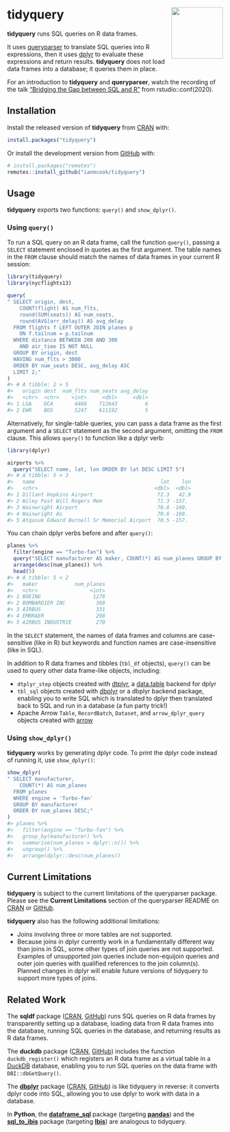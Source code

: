 
<!-- README.md is generated from README.Rmd. Please edit that file -->

# tidyquery <img src="man/figures/logo.png" align="right" width="120" />

**tidyquery** runs SQL queries on R data frames.

It uses [queryparser](https://github.com/ianmcook/queryparser) to
translate SQL queries into R expressions, then it uses
[dplyr](https://dplyr.tidyverse.org) to evaluate these expressions and
return results. **tidyquery** does not load data frames into a database;
it queries them in place.

For an introduction to **tidyquery** and **queryparser**, watch the
recording of the talk [“Bridging the Gap between SQL and
R”](https://www.youtube.com/watch?v=JwP5KdWSgqE) from
rstudio::conf(2020).

## Installation

Install the released version of **tidyquery** from
[CRAN](https://CRAN.R-project.org/package=tidyquery) with:

``` r
install.packages("tidyquery")
```

Or install the development version from
[GitHub](https://github.com/ianmcook/tidyquery) with:

``` r
# install.packages("remotes")
remotes::install_github("ianmcook/tidyquery")
```

## Usage

**tidyquery** exports two functions: `query()` and `show_dplyr()`.

### Using `query()`

To run a SQL query on an R data frame, call the function `query()`,
passing a `SELECT` statement enclosed in quotes as the first argument.
The table names in the `FROM` clause should match the names of data
frames in your current R session:

``` r
library(tidyquery)
library(nycflights13)

query(
" SELECT origin, dest,
    COUNT(flight) AS num_flts,
    round(SUM(seats)) AS num_seats,
    round(AVG(arr_delay)) AS avg_delay
  FROM flights f LEFT OUTER JOIN planes p
    ON f.tailnum = p.tailnum
  WHERE distance BETWEEN 200 AND 300
    AND air_time IS NOT NULL
  GROUP BY origin, dest
  HAVING num_flts > 3000
  ORDER BY num_seats DESC, avg_delay ASC
  LIMIT 2;"
)
#> # A tibble: 2 × 5
#>   origin dest  num_flts num_seats avg_delay
#>   <chr>  <chr>    <int>     <dbl>     <dbl>
#> 1 LGA    DCA       4468    712643         6
#> 2 EWR    BOS       5247    611192         5
```

Alternatively, for single-table queries, you can pass a data frame as
the first argument and a `SELECT` statement as the second argument,
omitting the `FROM` clause. This allows `query()` to function like a
dplyr verb:

``` r
library(dplyr)

airports %>%
  query("SELECT name, lat, lon ORDER BY lat DESC LIMIT 5")
#> # A tibble: 5 × 3
#>   name                                         lat    lon
#>   <chr>                                      <dbl>  <dbl>
#> 1 Dillant Hopkins Airport                     72.3   42.9
#> 2 Wiley Post Will Rogers Mem                  71.3 -157. 
#> 3 Wainwright Airport                          70.6 -160. 
#> 4 Wainwright As                               70.6 -160. 
#> 5 Atqasuk Edward Burnell Sr Memorial Airport  70.5 -157.
```

You can chain dplyr verbs before and after `query()`:

``` r
planes %>%
  filter(engine == "Turbo-fan") %>%
  query("SELECT manufacturer AS maker, COUNT(*) AS num_planes GROUP BY maker") %>%
  arrange(desc(num_planes)) %>%
  head(5)
#> # A tibble: 5 × 2
#>   maker            num_planes
#>   <chr>                 <int>
#> 1 BOEING                 1276
#> 2 BOMBARDIER INC          368
#> 3 AIRBUS                  331
#> 4 EMBRAER                 298
#> 5 AIRBUS INDUSTRIE        270
```

In the `SELECT` statement, the names of data frames and columns are
case-sensitive (like in R) but keywords and function names are
case-insensitive (like in SQL).

In addition to R data frames and tibbles (`tbl_df` objects), `query()`
can be used to query other data frame-like objects, including:

-   `dtplyr_step` objects created with
    [dtplyr](https://dtplyr.tidyverse.org), a
    [data.table](https://r-datatable.com/) backend for dplyr
-   `tbl_sql` objects created with
    [dbplyr](https://dbplyr.tidyverse.org) or a dbplyr backend package,
    enabling you to write SQL which is translated to dplyr then
    translated back to SQL and run in a database (a fun party trick!)
-   Apache Arrow `Table`, `RecordBatch`, `Dataset`, and
    `arrow_dplyr_query` objects created with
    [arrow](https://arrow.apache.org/docs/r/)

### Using `show_dplyr()`

**tidyquery** works by generating dplyr code. To print the dplyr code
instead of running it, use `show_dplyr()`:

``` r
show_dplyr(
" SELECT manufacturer, 
    COUNT(*) AS num_planes
  FROM planes
  WHERE engine = 'Turbo-fan'
  GROUP BY manufacturer
  ORDER BY num_planes DESC;"
)
#> planes %>%
#>   filter(engine == "Turbo-fan") %>%
#>   group_by(manufacturer) %>%
#>   summarise(num_planes = dplyr::n()) %>%
#>   ungroup() %>%
#>   arrange(dplyr::desc(num_planes))
```

## Current Limitations

**tidyquery** is subject to the current limitations of the queryparser
package. Please see the **Current Limitations** section of the
queryparser README on
[CRAN](https://cran.r-project.org/package=queryparser/readme/README.html#current-limitations)
or
[GitHub](https://github.com/ianmcook/queryparser#current-limitations).

**tidyquery** also has the following additional limitations:

-   Joins involving three or more tables are not supported.
-   Because joins in dplyr currently work in a fundamentally different
    way than joins in SQL, some other types of join queries are not
    supported. Examples of unsupported join queries include non-equijoin
    queries and outer join queries with qualified references to the join
    column(s). Planned changes in dplyr will enable future versions of
    tidyquery to support more types of joins.

## Related Work

The **sqldf** package ([CRAN](https://cran.r-project.org/package=sqldf),
[GitHub](https://github.com/ggrothendieck/sqldf)) runs SQL queries on R
data frames by transparently setting up a database, loading data from R
data frames into the database, running SQL queries in the database, and
returning results as R data frames.

The **duckdb** package
([CRAN](https://cran.r-project.org/package=duckdb),
[GitHub](https://github.com/duckdb/duckdb/tree/master/tools/rpkg))
includes the function `duckdb_register()` which registers an R data
frame as a virtual table in a [DuckDB](https://duckdb.org) database,
enabling you to run SQL queries on the data frame with
`DBI::dbGetQuery()`.

The **[dbplyr](https://dbplyr.tidyverse.org)** package
([CRAN](https://cran.r-project.org/package=dbplyr),
[GitHub](https://github.com/tidyverse/dbplyr)) is like tidyquery in
reverse: it converts dplyr code into SQL, allowing you to use dplyr to
work with data in a database.

In **Python**, the
[**dataframe_sql**](https://github.com/zbrookle/dataframe_sql) package
(targeting [**pandas**](https://pandas.pydata.org)) and the
[**sql_to_ibis**](https://github.com/zbrookle/sql_to_ibis) package
(targeting [**Ibis**](https://ibis-project.org)) are analogous to
tidyquery.
